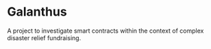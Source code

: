 # Galanthus

A project to investigate smart contracts within the context of complex disaster relief fundraising.

